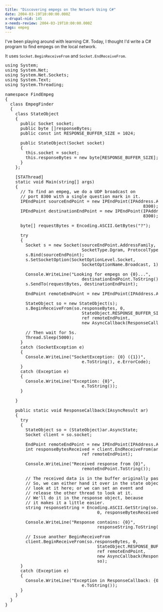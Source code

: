 ```yaml
---
title: "Discovering empegs on the Network Using C#"
date: 2004-03-19T10:00:00.000Z
x-drupal-nid: 145
x-needs-review: 2004-03-19T10:00:00.000Z
tags: empeg
---
```

I've been playing around with learning C#. Today, I thought I'd write a C# program to find empegs on the local network.

It uses `Socket.BeginReceiveFrom` and `Socket.EndReceiveFrom`.

<pre>using System;
using System.Net;
using System.Net.Sockets;
using System.Text;
using System.Threading;

namespace FindEmpeg
{
  class EmpegFinder
  {
    class StateObject
    {
      public Socket socket;
      public byte []responseBytes;
      public const int RESPONSE_BUFFER_SIZE = 1024;

      public StateObject(Socket socket)
      {
        this.socket = socket;
        this.responseBytes = new byte[RESPONSE_BUFFER_SIZE];
      }
    };

    [STAThread]
    static void Main(string[] args)
    {
      // To find an empeg, we do a UDP broadcast on
      // port 8300 with a single question mark in it.
      IPEndPoint sourceEndPoint = new IPEndPoint(IPAddress.Any,
                                                      8300);
      IPEndPoint destinationEndPoint = new IPEndPoint(IPAddress.Broadcast,
                                                      8300);

      byte[] requestBytes = Encoding.ASCII.GetBytes("?");

      try
      {
        Socket s = new Socket(sourceEndPoint.AddressFamily,
                              SocketType.Dgram, ProtocolType.Udp);
        s.Bind(sourceEndPoint);
        s.SetSocketOption(SocketOptionLevel.Socket,
                              SocketOptionName.Broadcast, 1);

        Console.WriteLine("Looking for empegs on {0}...",
                              destinationEndPoint.ToString());
        s.SendTo(requestBytes, destinationEndPoint);

        EndPoint remoteEndPoint = new IPEndPoint(IPAddress.Any, 0);

        StateObject so = new StateObject(s);
        s.BeginReceiveFrom(so.responseBytes, 0,
                              StateObject.RESPONSE_BUFFER_SIZE, 0,
                              ref remoteEndPoint,
                              new AsyncCallback(ResponseCallback), so);

        // Then wait for 5s.
        Thread.Sleep(5000);
      }
      catch (SocketException e)
      {
        Console.WriteLine("SocketException: {0} ({1})",
                              e.ToString(), e.ErrorCode);
      }
      catch (Exception e)
      {
        Console.WriteLine("Exception: {0}",
                              e.ToString());
      }

    }

    public static void ResponseCallback(IAsyncResult ar)
    {
      try
      {
        StateObject so = (StateObject)ar.AsyncState;
        Socket client = so.socket;

        EndPoint remoteEndPoint = new IPEndPoint(IPAddress.Any, 0);
        int responseBytesReceived = client.EndReceiveFrom(ar,
                              ref remoteEndPoint);

        Console.WriteLine("Received response from {0}",
                              remoteEndPoint.ToString());

        // The received data is in the buffer originally passed.
        // So, we can either hand it over in the state object and
        // look at it here; or we can set an event and
        // release the other thread to look at it.
        // We'll do it in the response object, because
        // it makes it a little easier.
        string responseString = Encoding.ASCII.GetString(so.responseBytes,
                                    0, responseBytesReceived);

        Console.WriteLine("Response contains: {0}",
                                    responseString.ToString());

        // Issue another BeginReceiveFrom
        client.BeginReceiveFrom(so.responseBytes, 0,
                                    StateObject.RESPONSE_BUFFER_SIZE, 0,
                                    ref remoteEndPoint,
                                    new AsyncCallback(ResponseCallback),
                                    so);
      }
      catch (Exception e)
      {
        Console.WriteLine("Exception in ResponseCallback: {0}",
                              e.ToString());
      }
    }
  }
}</pre>
